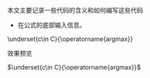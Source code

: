 本文主要记录一些代码的含义和如何编写这些代码

- 在公式的底部输入信息。

\underset{c\in C}{\operatorname{argmax}}

效果预览

$\underset{c\in C}{\operatorname{argmax}}$







